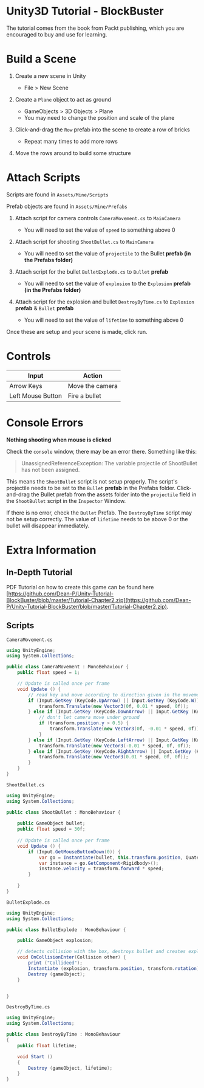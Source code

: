 # Unity3D Tutorial - BlockBuster

The tutorial comes from the book from Packt publishing, which you are encouraged to buy and use for learning.


# Build a Scene

1. Create a new scene in Unity
    - File > New Scene
    
2. Create a `Plane` object to act as ground
    - GameObjects > 3D Objects > Plane
    - You may need to change the position and scale of the plane
    
3. Click-and-drag the `Row` prefab into the scene to create a row of bricks
    - Repeat many times to add more rows
    
5. Move the rows around to build some structure


# Attach Scripts

Scripts are found in `Assets/Mine/Scripts`

Prefab objects are found in `Assets/Mine/Prefabs`


1. Attach script for camera controls `CameraMovement.cs` to `MainCamera`
    - You will need to set the value of `speed` to something above 0
    
2. Attach script for shooting `ShootBullet.cs` to `MainCamera`
    - You will need to set the value of `projectile` to the Bullet **prefab (in the Prefabs folder)**
    
3. Attach script for the bullet `BulletExplode.cs` to `Bullet` **prefab**
    - You will need to set the value of `explosion` to the `Explosion` **prefab (in the Prefabs folder)**
    
4. Attach script for the explosion and bullet `DestroyByTime.cs` to `Explosion` **prefab** & `Bullet` **prefab**
    - You will need to set the value of `lifetime` to something above 0

Once these are setup and your scene is made, click run.

# Controls
| Input             | Action          |
|-------------------|-----------------|
| Arrow Keys        | Move the camera |
| Left Mouse Button | Fire a bullet   |


# Console Errors

**Nothing shooting when mouse is clicked**

Check the `console` window, there may be an error there. Something like this:

>UnassignedReferenceException: The variable projectile of ShootBullet has not been assigned.

This means the `ShootBullet` script is not setup properly. The script's projectile needs to be set to the `Bullet` **prefab** in the Prefabs folder. Click-and-drag the Bullet prefab from the assets folder into the `projectile` field in the `ShootBullet` script in the `Inspector` Window.

If there is no error, check the `Bullet` Prefab. The `DestroyByTime` script may not be setup correctly. The value of `lifetime` needs to be above 0 or the bullet will disappear immediately.


# Extra Information

## In-Depth Tutorial
PDF Tutorial on how to create this game can be found here [https://github.com/Dean-P/Unity-Tutorial-BlockBuster/blob/master/Tutorial-Chapter2.zip](https://github.com/Dean-P/Unity-Tutorial-BlockBuster/blob/master/Tutorial-Chapter2.zip). 

## Scripts

`CameraMovement.cs`
```csharp
using UnityEngine;
using System.Collections;

public class CameraMovement : MonoBehaviour {
	public float speed = 1;

	// Update is called once per frame
	void Update () {
		// read key and move according to direction given in the movement vector
		if (Input.GetKey (KeyCode.UpArrow) || Input.GetKey (KeyCode.W)) {
			transform.Translate(new Vector3(0f, 0.01 * speed, 0f));
		} else if (Input.GetKey (KeyCode.DownArrow) || Input.GetKey (KeyCode.S)) {
			// don't let camera move under ground
			if (transform.position.y > 0.5) {
				transform.Translate(new Vector3(0f, -0.01 * speed, 0f));
			}
		} else if (Input.GetKey (KeyCode.LeftArrow) || Input.GetKey (KeyCode.A)) {
			transform.Translate(new Vector3(-0.01 * speed, 0f, 0f));
		} else if (Input.GetKey (KeyCode.RightArrow) || Input.GetKey (KeyCode.D)) {
			transform.Translate(new Vector3(0.01 * speed, 0f, 0f));
		}
	}
}
```

`ShootBullet.cs`
```csharp
using UnityEngine;
using System.Collections;

public class ShootBullet : MonoBehaviour {
	
	public GameObject bullet;
	public float speed = 30f;
	
	// Update is called once per frame
	void Update () {
		if (Input.GetMouseButtonDown(0)) {
			var go = Instantiate(bullet, this.transform.position, Quaternion.identity) as GameObject;
			var instance = go.GetComponent<Rigidbody>();
			instance.velocity = transform.forward * speed;
		}
	
	}
}	
```

`BulletExplode.cs`
```csharp
using UnityEngine;
using System.Collections;

public class BulletExplode : MonoBehaviour {

	public GameObject explosion;

	// detects collision with the box, destroys bullet and creates explosion
	void OnCollisionEnter(Collision other) {
		print ("Collideed");
		Instantiate (explosion, transform.position, transform.rotation);
		Destroy (gameObject);
	}


}
```

`DestroyByTime.cs`
```csharp
using UnityEngine;
using System.Collections;

public class DestroyByTime : MonoBehaviour
{
	public float lifetime;

	void Start ()
	{
		Destroy (gameObject, lifetime);
	}
}
```



